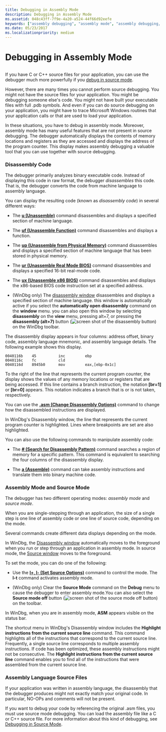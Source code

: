 ```yaml
---
title: Debugging in Assembly Mode
description: Debugging in Assembly Mode
ms.assetid: 048c43ff-7f9e-4a20-a524-44f66d92eefe
keywords: ["assembly debugging", "assembly mode", "assembly debugging, overview"]
ms.date: 05/23/2017
ms.localizationpriority: medium
---
```


# Debugging in Assembly Mode


## <span id="ddk_debugging_in_assembly_mode_dbg"></span><span id="DDK_DEBUGGING_IN_ASSEMBLY_MODE_DBG"></span>


If you have C or C++ source files for your application, you can use the debugger much more powerfully if you [debug in source mode](debugging-in-source-mode.md).

However, there are many times you cannot perform source debugging. You might not have the source files for your application. You might be debugging someone else's code. You might not have built your executable files with full .pdb symbols. And even if you can do source debugging on your application, you might have to trace Microsoft Windows routines that your application calls or that are used to load your application.

In these situations, you have to debug in assembly mode. Moreover, assembly mode has many useful features that are not present in source debugging. The debugger automatically displays the contents of memory locations and registers as they are accessed and displays the address of the program counter. This display makes assembly debugging a valuable tool that you can use together with source debugging.

### <span id="disassembly_code"></span><span id="DISASSEMBLY_CODE"></span>Disassembly Code

The debugger primarily analyzes binary executable code. Instead of displaying this code in raw format, the debugger *disassembles* this code. That is, the debugger converts the code from machine language to assembly language.

You can display the resulting code (known as *disassembly code*) in several different ways:

-   The [**u (Unassemble)**](u--unassemble-.md) command disassembles and displays a specified section of machine language.

-   The [**uf (Unassemble Function)**](uf--unassemble-function-.md) command disassembles and displays a function.

-   The [**up (Unassemble from Physical Memory)**](up--unassemble-from-physical-memory-.md) command disassembles and displays a specified section of machine language that has been stored in physical memory.

-   The [**ur (Unassemble Real Mode BIOS)**](ur--unassemble-real-mode-bios-.md) command disassembles and displays a specified 16-bit real-mode code.

-   The [**ux (Unassemble x86 BIOS)**](ux--unassemble-x86-bios-.md) command disassembles and displays the x86-based BIOS code instruction set at a specified address.

-   (WinDbg only) The [disassembly window](view---disassembly.md) disassembles and displays a specified section of machine language. this window is automatically active if you select the **automatically open disassembly** command on the **window** menu. you can also open this window by selecting **disassembly** on the **view** menu, pressing alt+7, or pressing the **disassembly (alt+7)** button (![screen shot of the disassembly button](images/tbdisasm2.png)) on the WinDbg toolbar.

The disassembly display appears in four columns: address offset, binary code, assembly language mnemonic, and assembly language details. The following example shows this display.

```dbgcmd
0040116b    45          inc         ebp            
0040116c    fc          cld                        
0040116d    8945b0      mov         eax,[ebp-0x1c] 
```

To the right of the line that represents the current program counter, the display shows the values of any memory locations or registers that are being accessed. If this line contains a branch instruction, the notation **\[br=1\]** or **\[br=0\]** appears. This notation indicates a branch that is or is not taken, respectively.

You can use the [**.asm (Change Disassembly Options)**](-asm--change-disassembly-options-.md) command to change how the disassembled instructions are displayed.

In WinDbg's Disassembly window, the line that represents the current program counter is highlighted. Lines where breakpoints are set are also highlighted.

You can also use the following commands to manipulate assembly code:

-   The [**\# (Search for Disassembly Pattern)**](---search-for-disassembly-pattern-.md) command searches a region of memory for a specific pattern. This command is equivalent to searching the four columns of the disassembly display.

-   The [**a (Assemble)**](a--assemble-.md) command can take assembly instructions and translate them into binary machine code.

### <span id="assembly_mode_and_source_mode"></span><span id="ASSEMBLY_MODE_AND_SOURCE_MODE"></span>Assembly Mode and Source Mode

The debugger has two different operating modes: *assembly mode* and *source mode*.

When you are single-stepping through an application, the size of a single step is one line of assembly code or one line of source code, depending on the mode.

Several commands create different data displays depending on the mode.

In WinDbg, the [Disassembly window](disassembly-window.md) automatically moves to the foreground when you run or step through an application in assembly mode. In source mode, the [Source window](source-window.md) moves to the foreground.

To set the mode, you can do one of the following:

-   Use the [**l+, l- (Set Source Options)**](l---l---set-source-options-.md) command to control the mode. The **l-t** command activates assembly mode.

-   (WinDbg only) Clear the **Source Mode** command on the **Debug** menu to cause the debugger to enter assembly mode.You can also select the **Source mode off** button (![screen shot of the source mode off button](images/tbasm.png)) on the toolbar.

In WinDbg, when you are in assembly mode, **ASM** appears visible on the status bar.

The shortcut menu in WinDbg's Disassembly window includes the **Highlight instructions from the current source line** command. This command highlights all of the instructions that correspond to the current source line. Frequently, a single source line corresponds to multiple assembly instructions. If code has been optimized, these assembly instructions might not be consecutive. The **Highlight instructions from the current source line** command enables you to find all of the instructions that were assembled from the current source line.

### <span id="assembly_language_source_files"></span><span id="ASSEMBLY_LANGUAGE_SOURCE_FILES"></span>Assembly Language Source Files

If your application was written in assembly language, the disassembly that the debugger produces might not exactly match your original code. In particular, NO-OPs and comments will not be present.

If you want to debug your code by referencing the original .asm files, you must use source mode debugging. You can load the assembly file like a C or C++ source file. For more information about this kind of debugging, see [Debugging in Source Mode](debugging-in-source-mode.md).

 

 





